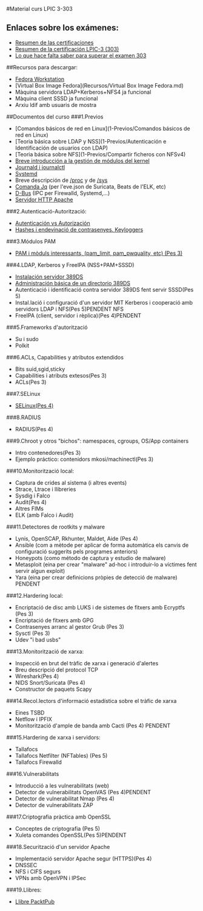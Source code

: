 #Material curs LPIC 3-303

## Enlaces sobre los exámenes:
- [Resumen de las certificaciones](http://www.lpi.org/our-certifications/summary-of-certifications)
- [Resumen de la certificación LPIC-3 (303)](https://www.lpi.org/our-certifications/lpic-3-303-overview)
- [Lo que hace falta saber para superar el examen 303](https://www.lpi.org/our-certifications/exam-303-objectives)

##Recursos para descargar:
- [Fedora Workstation](https://getfedora.org/es/workstation/download/)
- [Virtual Box Image Fedora](Recursos/Virtual Box Image Fedora.md)
- Màquina servidora LDAP+Kerberos+NFS4 ja funcional
- Màquina client SSSD ja funcional
- Arxiu ldif amb usuaris de mostra

##Documentos del curso
###1.Previos
- [Comandos básicos de red en Linux](1-Previos/Comandos básicos de red en Linux)
- [Teoria básica sobre LDAP y NSS](1-Previos/Autenticación e Identificación de usuarios con LDAP) 
- [Teoria básica sobre NFS](1-Previos/Compartir ficheros con NFSv4)
- [Breve introducción a la gestión de módulos del kernel](../LPIC2/Kernel)
- [Journald i journalctl](https://q2dg.github.io/LPIC3-303/Journalctl.pdf)
- [Systemd](../LPIC1/Systemd.md)
- Breve descripción de [/proc](https://www.thegeekdiary.com/understanding-the-proc-file-system) y de [/sys](https://www.thegeekdiary.com/understanding-the-sysfs-file-system-in-linux/)
- [Comanda Jq](https://q2dg.github.io/LPIC3-303/Jq.pdf) (per l'eve.json de Suricata, Beats de l'ELK, etc)
- [D-Bus](https://q2dg.github.io/LPIC3-303/DBus.pdf) (IPC per Firewalld, Systemd,...)
- [Servidor HTTP Apache ](https://q2dg.github.io/LPIC3-303/ServidorApache(HTTP).pdf)

###2.Autenticació-Autorització:
- [Autenticación vs Autorización](2-Autenticación-Autorización/Autenticación_vs_Autorización)
- [Hashes i endevinació de contrasenyes. Keyloggers](https://q2dg.github.io/LPIC3-303/HashesContrasenyesiKeyloggers.pdf)

###3.Módulos PAM
- [PAM i mòduls interessants, (pam_limit, pam_pwquality, etc) (Pes 3)](../LPIC2/PAM.md) 

###4.LDAP, Kerberos y FreeIPA (NSS+PAM+SSSD)
- [Instalación servidor 389DS](ldap_kerberos_freeipa.md)
- [Administración básica de un directorio 389DS](https://q2dg.github.io/LPIC3-303/LDAP-Kerberos-FreeIPA/PracticaAdministracionBasicaDirectorio.pdf)
- Autenticació i identificació contra servidor 389DS fent servir SSSD(Pes 5)
- Instal.lació i configuració d'un servidor MIT Kerberos i cooperació amb servidors LDAP i NFS(Pes 5)PENDENT NFS
- FreeIPA (client, servidor i rèplica)(Pes 4)PENDENT

###5.Frameworks d'autorització
- Su i sudo
- Polkit

###6.ACLs, Capabilities y atributos extendidos
- Bits suid,sgid,sticky
- Capabilities i atributs extesos(Pes 3)
- ACLs(Pes 3)

###7.SELinux
- [SELinux(Pes 4)](selinux.md)

###8.RADIUS
- RADIUS(Pes 4)

###9.Chroot y otros "bichos": namespaces, cgroups, OS/App containers
- Intro contenedores(Pes 3)
- Ejemplo práctico: contenidors mkosi/machinectl(Pes 3)

###10.Monitorització local:
- Captura de crides al sistema (i altres events)
- Strace, Ltrace i llibreries
- Sysdig i Falco
- Audit(Pes 4)
- Altres FIMs
- ELK (amb Falco i Audit)

###11.Detectores de rootkits y malware
- Lynis, OpenSCAP, Rkhunter, Maldet, Aide (Pes 4)
- Ansible (com a mètode per aplicar de forma automàtica els canvis de configuració suggerits pels programes anteriors)
- Honeypots (como método de captura y estudio de malware)
- Metasploit (eina per crear "malware" ad-hoc i introduir-lo a víctimes fent servir algun exploit)
- Yara (eina per crear definicions pròpies de detecció de malware) PENDENT


###12.Hardering local:
- Encriptació de disc amb LUKS i de sistemes de fitxers amb Ecryptfs (Pes 3)
- Encriptació de fitxers amb GPG
- Contrasenyes arranc al gestor Grub (Pes 3)
- Sysctl (Pes 3)
- Udev "i bad usbs"


###13.Monitorització de xarxa:
- Inspecció en brut del tràfic de xarxa i generació d'alertes
- Breu descripció del protocol TCP
- Wireshark(Pes 4)
- NIDS Snort/Suricata (Pes 4)
- Constructor de paquets Scapy

###14.Recol.lectors d'informació estadística sobre el tràfic de xarxa
- Eines TSBD
- Netflow i IPFIX
- Monitorització d'ample de banda amb Cacti (Pes 4) PENDENT

###15.Hardering de xarxa i servidors:
- Tallafocs
- Tallafocs Netfilter (NFTables) (Pes 5)
- Tallafocs Firewalld

###16.Vulnerabilitats
- Introducció a les vulnerabilitats (web)
- Detector de vulnerabilitats OpenVAS (Pes 4)PENDENT
- Detector de vulnerabilitat Nmap (Pes 4)
- Detector de vulnerabilitats ZAP

###17.Criptografia pràctica amb OpenSSL
- Conceptes de criptografia (Pes 5)
- Xuleta comandes OpenSSL(Pes 5)PENDENT

###18.Securització d'un servidor Apache
- Implementació servidor Apache segur (HTTPS)(Pes 4)
- DNSSEC
- NFS i CIFS segurs
- VPNs amb OpenVPN i IPSec

###19.Llibres:
- [Llibre PacktPub](Libros/SeguridadLinux.pdf)